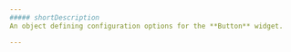 ```yaml
---
##### shortDescription
An object defining configuration options for the **Button** widget.

---
```

